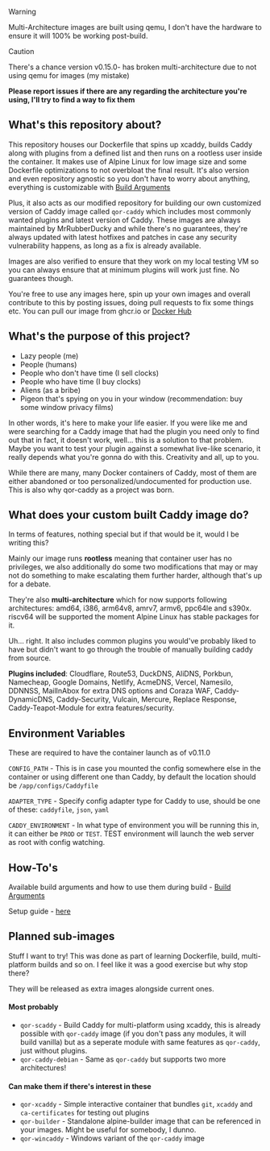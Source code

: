 >[!WARNING]
> Multi-Architecture images are built using qemu, I don't have the hardware to ensure it will 100% be working post-build. 

>[!CAUTION]
>There's a chance version v0.15.0- has broken multi-architecture due to not using qemu for images (my mistake)

**Please report issues if there are any regarding the architecture you're using, I'll try to find a way to fix them**

## What's this repository about?

This repository houses our Dockerfile that spins up xcaddy, builds Caddy along with plugins from a defined list and then runs on a rootless user inside the container. It makes use of Alpine Linux for low image size and some Dockerfile optimizations to not overbloat the final result. It's also version and even repository agnostic so you don't have to worry about anything, everything is customizable with [Build Arguments]()

Plus, it also acts as our modified repository for building our own customized version of Caddy image called `qor-caddy` which includes most commonly wanted plugins and latest version of Caddy. These images are always maintained by MrRubberDucky and while there's no guarantees, they're always updated with latest hotfixes and patches in case any security vulnerability happens, as long as a fix is already available. 

Images are also verified to ensure that they work on my local testing VM so you can always ensure that at minimum plugins will work just fine. No guarantees though.

You're free to use any images here, spin up your own images and overall contribute to this by posting issues, doing pull requests to fix some things etc. You can pull our image from ghcr.io or [Docker Hub](https://hub.docker.com/r/mrrubberducky/qor-caddy)

## What's the purpose of this project?
- Lazy people (me)
- People (humans)
- People who don't have time (I sell clocks)
- People who have time (I buy clocks)
- Aliens (as a bribe)
- Pigeon that's spying on you in your window (recommendation: buy some window privacy films)

In other words, it's here to make your life easier. If you were like me and were searching for a Caddy image that had the plugin you need only to find out that in fact, it doesn't work, well... this is a solution to that problem. Maybe you want to test your plugin against a somewhat live-like scenario, it really depends what you're gonna do with this. Creativity and all, up to you.

While there are many, many Docker containers of Caddy, most of them are either abandoned or too personalized/undocumented for production use. This is also why qor-caddy as a project was born.

## What does your custom built Caddy image do?

In terms of features, nothing special but if that would be it, would I be writing this?

Mainly our image runs **rootless** meaning that container user has no privileges, we also additionally do some two modifications that may or may not do something to make escalating them further harder, although that's up for a debate.

They're also **multi-architecture** which for now supports following architectures: amd64, i386, arm64v8, amrv7, armv6, ppc64le and s390x. riscv64 will be supported the moment Alpine Linux has stable packages for it.

Uh... right. It also includes common plugins you would've probably liked to have but didn't want to go through the trouble of manually building caddy from source.

**Plugins included**: Cloudflare, Route53, DuckDNS, AliDNS, Porkbun, Namecheap, Google Domains, Netlify, AcmeDNS, Vercel, Namesilo, DDNNSS, MailInAbox for extra DNS options and Coraza WAF, Caddy-DynamicDNS, Caddy-Security, Vulcain, Mercure, Replace Response, Caddy-Teapot-Module for extra features/security.

## Environment Variables

These are required to have the container launch as of v0.11.0

`CONFIG_PATH` - This is in case you mounted the config somewhere else in the container or using different one than Caddy, by default the location should be `/app/configs/Caddyfile`

`ADAPTER_TYPE` - Specify config adapter type for Caddy to use, should be one of these: `caddyfile`, `json`, `yaml`

`CADDY_ENVIRONMENT` - In what type of environment you will be running this in, it can either be `PROD` or `TEST`. TEST environment will launch the web server as root with config watching.

## How-To's

Available build arguments and how to use them during build - [Build Arguments](https://github.com/Rubberverse/qor-caddy/blob/main/BuildArguments.md)

Setup guide - [here](https://github.com/Rubberverse/qor-caddy/blob/main/Setup.md)

## Planned sub-images
Stuff I want to try! This was done as part of learning Dockerfile, build, multi-platform builds and so on. I feel like it was a good exercise but why stop there?

They will be released as extra images alongside current ones.

#### Most probably

- `qor-scaddy` - Build Caddy for multi-platform using xcaddy, this is already possible with `qor-caddy` image (if you don't pass any modules, it will build vanilla) but as a seperate module with same features as `qor-caddy`, just without plugins.
- `qor-caddy-debian` - Same as `qor-caddy` but supports two more architectures!

#### Can make them if there's interest in these

- `qor-xcaddy` - Simple interactive container that bundles `git`, `xcaddy` and `ca-certificates` for testing out plugins
- `qor-builder` - Standalone alpine-builder image that can be referenced in your images. Might be useful for somebody, I dunno.
- `qor-wincaddy` - Windows variant of the `qor-caddy` image
